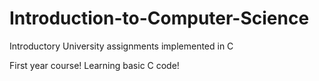 # Introduction-to-Computer-Science
Introductory University assignments implemented in C

First year course! Learning basic C code!
